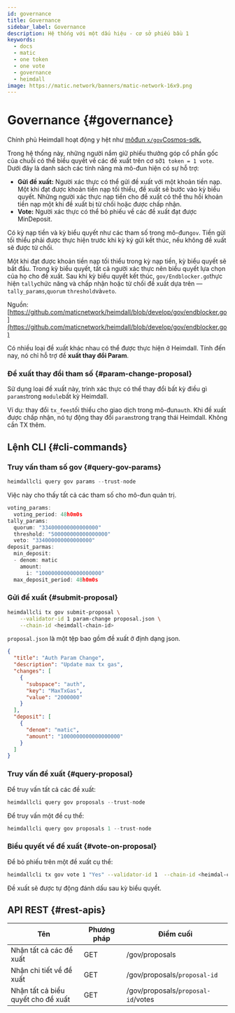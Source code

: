 ```yaml
---
id: governance
title: Governance
sidebar_label: Governance
description: Hệ thống với một dấu hiệu - cơ sở phiếu bầu 1
keywords:
  - docs
  - matic
  - one token
  - one vote
  - governance
  - heimdall
image: https://matic.network/banners/matic-network-16x9.png
---
```


# Governance {#governance}

Chính phủ Heimdall hoạt động y hệt như [môđun `x/gov`Cosmos-sdk.](https://docs.cosmos.network/master/modules/gov/)

Trong hệ thống này, những người nắm giữ phiếu thưởng góp cổ phần gốc của chuỗi có thể biểu quyết về các đề xuất trên cơ sở`1 token = 1 vote`. Dưới đây là danh sách các tính năng mà mô-đun hiện có sự hỗ trợ:

- **Gửi đề xuất:** Người xác thực có thể gửi đề xuất với một khoản tiền nạp. Một khi đạt được khoản tiền nạp tối thiểu, đề xuất sẽ bước vào kỳ biểu quyết. Những người xác thực nạp tiền cho đề xuất có thể thu hồi khoản tiền nạp một khi đề xuất bị từ chối hoặc được chấp nhận.
- **Vote:** Người xác thực có thể bỏ phiếu về các đề xuất đạt được MinDeposit.

Có kỳ nạp tiền và kỳ biểu quyết như các tham số trong mô-đun`gov`. Tiền gửi tối thiểu phải được thực hiện trước khi kỳ ký gửi kết thúc, nếu không đề xuất sẽ được từ chối.

Một khi đạt được khoản tiền nạp tối thiểu trong kỳ nạp tiền, kỳ biểu quyết sẽ bắt đầu. Trong kỳ biểu quyết, tất cả người xác thực nên biểu quyết lựa chọn của họ cho đề xuất. Sau khi kỳ biểu quyết kết thúc, `gov/Endblocker.go`thực hiện `tally`chức năng  và chấp nhận hoặc từ chối đề xuất dựa trên  —`tally_params`,`quorum`  `threshold`và`veto`.

Nguồn: [https://github.com/maticnetwork/heimdall/blob/develop/gov/endblocker.go](https://github.com/maticnetwork/heimdall/blob/develop/gov/endblocker.go)

Có nhiều loại đề xuất khác nhau có thể được thực hiện ở Heimdall. Tính đến nay, nó chỉ hỗ trợ đề **xuất thay đổi Param**.

### Đề xuất thay đổi tham số {#param-change-proposal}

Sử dụng loại đề xuất này, trình xác thực có thể thay đổi bất kỳ điều gì `params`trong `module`bất kỳ Heimdall.

Ví dụ: thay đổi `tx_fees`tối thiểu cho giao dịch trong mô-đun`auth`. Khi đề xuất được chấp nhận, nó tự động thay đổi `params`trong trạng thái Heimdall. Không cần TX thêm.

## Lệnh CLI {#cli-commands}

### Truy vấn tham số gov {#query-gov-params}

```go
heimdallcli query gov params --trust-node
```

Việc này cho thấy tất cả các tham số cho mô-đun quản trị.

```go
voting_params:
  voting_period: 48h0m0s
tally_params:
  quorum: "334000000000000000"
  threshold: "500000000000000000"
  veto: "334000000000000000"
deposit_parmas:
  min_deposit:
  - denom: matic
    amount:
      i: "10000000000000000000"
  max_deposit_period: 48h0m0s
```

### Gửi đề xuất {#submit-proposal}

```bash
heimdallcli tx gov submit-proposal \
	--validator-id 1 param-change proposal.json \
	--chain-id <heimdall-chain-id>
```

`proposal.json` là một tệp bao gồm đề xuất ở định dạng json.

```json
{
  "title": "Auth Param Change",
  "description": "Update max tx gas",
  "changes": [
    {
      "subspace": "auth",
      "key": "MaxTxGas",
      "value": "2000000"
    }
  ],
  "deposit": [
    {
      "denom": "matic",
      "amount": "1000000000000000000"
    }
  ]
}
```

### Truy vấn đề xuất {#query-proposal}

Để truy vấn tất cả các đề xuất:

```go
heimdallcli query gov proposals --trust-node
```

Để truy vấn một đề cụ thể:

```go
heimdallcli query gov proposals 1 --trust-node
```

### Biểu quyết về đề xuất {#vote-on-proposal}

Để bỏ phiếu trên một đề xuất cụ thể:

```bash
heimdallcli tx gov vote 1 "Yes" --validator-id 1  --chain-id <heimdal-chain-id>
```

Đề xuất sẽ được tự động đánh dấu sau kỳ biểu quyết.

## API REST {#rest-apis}

| Tên | Phương pháp | Điểm cuối |
|----------------------|------|------------------|
| Nhận tất cả các đề xuất | GET | /gov/proposals |
| Nhận chi tiết về đề xuất | GET | /gov/proposals/`proposal-id` |
| Nhận tất cả biểu quyết cho đề xuất | GET | /gov/proposals/`proposal-id`/votes |
